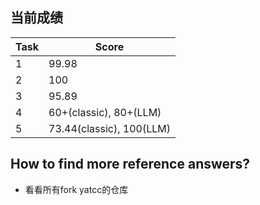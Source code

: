 ## 当前成绩
| Task | Score |
|------|-------|
| 1 | 99.98  |
| 2 | 100 |
| 3 | 95.89 |
| 4 | 60+(classic), 80+(LLM)|
| 5 | 73.44(classic), 100(LLM)|

## How to find more reference answers?
- 看看所有fork yatcc的仓库
